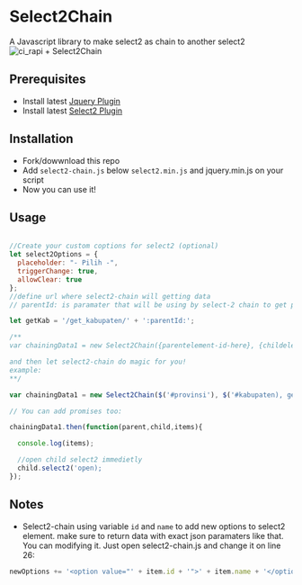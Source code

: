 # Select2Chain

A Javascript library to make select2 as chain to another select2
![ci_rapi + Select2Chain](https://s3.gifyu.com/images/ci_rapi2.gif)

## Prerequisites

- Install latest [Jquery Plugin](https://jquery.com)
- Install latest [Select2 Plugin](https://select2.org/)

## Installation

- Fork/dowwnload this repo
- Add ``select2-chain.js`` below ``select2.min.js`` and jquery.min.js on your script
- Now you can use it!

## Usage

```javascript

//Create your custom coptions for select2 (optional)
let select2Options = {
  placeholder: "- Pilih -",
  triggerChange: true,
  allowClear: true
};
//define url where select2-chain will getting data
// parentId: is paramater that will be using by select-2 chain to get parent id value (selected item). DON'T CHANGE THIS NAME.

let getKab = '/get_kabupaten/' + ':parentId:';

/**
var chainingData1 = new Select2Chain({parentelement-id-here}, {childelement-id-here}, {url-here}, {select2-options-here});

and then let select2-chain do magic for you!
example:
**/

var chainingData1 = new Select2Chain($('#provinsi'), $('#kabupaten), getKab, select2Options);

// You can add promises too:

chainingData1.then(function(parent,child,items){

  console.log(items);

  //open child select2 immedietly
  child.select2('open);
});
```

## Notes

- Select2-chain using variable ``id`` and ``name`` to add new options to select2 element. make sure to  return data with exact  json paramaters like that. You can modifying it. Just open select2-chain.js and change it on line 26:

```javascript
newOptions += '<option value="' + item.id + '">' + item.name + '</option>';
```
